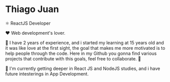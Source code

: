 # Thiago Juan

⚛️ ReactJS Developer

❤️ Web development's lover.

🧍 I have 2 years of experience, and i started my learning at 15 years old and it was like love at the first sight, the goal that makes me more motivated is to help people through the code. Here in my Github you gonna find various projects that contribute with this goals, feel free to collaborate. 🚀

📖 I'm currently getting deeper in React JS and NodeJS studies, and i have future intesterings in App Development.
